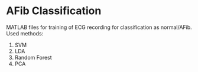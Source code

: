 # AFib Classification #

MATLAB files for training of ECG recording for classification as normal/AFib. Used methods:
1. SVM
2. LDA
3. Random Forest
4. PCA
